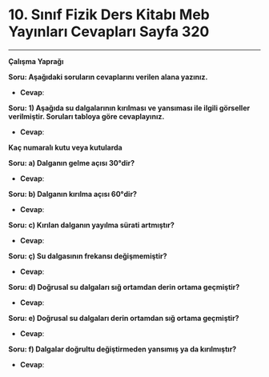 # 10. Sınıf Fizik Ders Kitabı Meb Yayınları Cevapları Sayfa 320

---

**Çalışma Yaprağı**

**Soru: Aşağıdaki soruların cevaplarını verilen alana yazınız.**

-   **Cevap**:

**Soru: 1) Aşağıda su dalgalarının kırılması ve yansıması ile ilgili görseller verilmiştir. Soruları tabloya göre cevaplayınız.**

-   **Cevap**:

**Kaç numaralı kutu veya kutularda**

**Soru: a) Dalganın gelme açısı 30°dir?**

-   **Cevap**:

**Soru: b) Dalganın kırılma açısı 60°dir?**

-   **Cevap**:

**Soru: c) Kırılan dalganın yayılma sürati artmıştır?**

-   **Cevap**:

**Soru: ç) Su dalgasının frekansı değişmemiştir?**

-   **Cevap**:

**Soru: d) Doğrusal su dalgaları sığ ortamdan derin ortama geçmiştir?**

-   **Cevap**:

**Soru: e) Doğrusal su dalgaları derin ortamdan sığ ortama geçmiştir?**

-   **Cevap**:

**Soru: f) Dalgalar doğrultu değiştirmeden yansımış ya da kırılmıştır?**

-   **Cevap**: